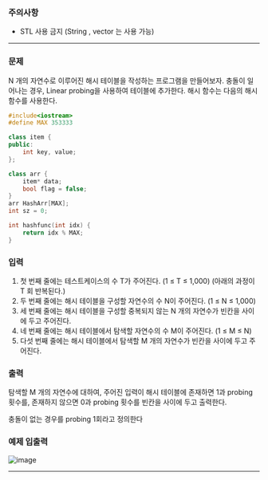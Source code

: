 ### 주의사항

- STL 사용 금지 (String , vector 는 사용 가능)

---

### 문제

N 개의 자연수로 이루어진 해시 테이블을 작성하는 프로그램을 만들어보자. 충돌이 일어나는 경우, Linear probing을 사용하여 테이블에 추가한다. 해시 함수는 다음의 해시 함수를 사용한다.

```cpp
#include<iostream>
#define MAX 353333

class item {
public:
	int key, value;
};

class arr {
	item* data;
	bool flag = false;
}
arr HashArr[MAX];
int sz = 0;

int hashfunc(int idx) {
	return idx % MAX;
}
```

### 입력

1. 첫 번째 줄에는 테스트케이스의 수 T가 주어진다. (1 ≤ T ≤ 1,000)
(아래의 과정이 T 회 반복된다.)
2. 두 번째 줄에는 해시 테이블을 구성할 자연수의 수 N이 주어진다. 
(1 ≤ N ≤ 1,000)
3. 세 번째 줄에는 해시 테이블을 구성할 중복되지 않는 N 개의 자연수가 빈칸을 사이에 두고 주어진다.
4. 네 번째 줄에는 해시 테이블에서 탐색할 자연수의 수 M이 주어진다. 
(1 ≤ M ≤ N)
5. 다섯 번째 줄에는 해시 테이블에서 탐색할 M 개의 자연수가 빈칸을 사이에 두고 주어진다.

### 출력

탐색할 M 개의 자연수에 대하여, 주어진 입력이 해시 테이블에 존재하면 1과 probing 횟수를, 존재하지 않으면 0과 probing 횟수를 빈칸을 사이에 두고 출력한다. 

충돌이 없는 경우를 probing 1회라고 정의한다

### 예제 입출력

![image](https://github.com/pastjung/DataStructure/assets/87860163/24d30218-afd4-471b-bb53-64411d698516)


---
